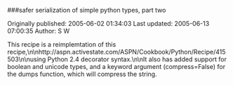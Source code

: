 ###safer serialization of simple python types, part two

Originally published: 2005-06-02 01:34:03
Last updated: 2005-06-13 07:00:35
Author: S W

This recipe is a reimplemtation of this recipe,\n\nhttp://aspn.activestate.com/ASPN/Cookbook/Python/Recipe/415503\n\nusing Python 2.4 decorator syntax.\n\nIt also has added support for boolean and unicode types, and a keyword argument (compress=False) for the dumps function, which will compress the string.